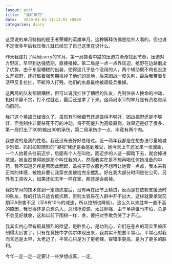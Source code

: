 ```yaml
---
layout: post
title:  "我和芈月"
date:   2020-01-03 11:12:01 +0800
categories: diary
---
```


这里说的芈月特指的是王者荣耀的英雄芈月。这种解释仿佛是给外人看的，但也说不定很多年后我压根儿就已经忘了自己这里在说什么。

昨天我连打了两局carry的芈月，第一局靠着中路的压迫力渐渐找到节奏，压迫对方野区，早早到达强势期，直接推掉。第二局是一点一点靠压迫、抢野在边路磨出了优势，由于东皇糟糕的出装，使得这几乎是个没用的人，两个辅助既不肉也没怎么开视野，还好趁着强势期推掉了他们的高地，后来团战一度失利，最后我带着复活甲反复拉扯，不断将人打残，他们的水晶最终被超级兵推掉。

这两局的队友都很糟糕，但可以说我扛住了糟糕的队友，克制住杀人换命的冲动，相对冷静不贪，打不过就走，最后还是拿了下来。这两局水平的芈月是有资格继续向前的。

我打这个英雄已经很久了，虽然有时候细节还是做得不够好，团战视野还是不够好，但克制住非要杀死不可的冲动，将不死提升为高级原则，效果还是好了很多，第一局打出了30的输出30的承伤，第二局承伤少一点，毕竟有两个肉。

我想说的是我的性格。我还没有去好好总结过。近一两年我都是在想办法尽量地减少别扭，妈妈如影随形的“凝视”我还是会感到难受，她今天上午还发来一张漫画，一个人抬着头往前迈步，后面有个人在叫他，而迈步的人这一脚踏下去，就会掉进坑里。她当然觉得她是那个叫住我的人，然而我实在是不想再喝任何她准备的中药，我不知道牙疼是否因此而起，盖被子穿衣服也不想再让她管一点点，我本来有正常的体感，被她非要让我穿衣盖被给完全搅乱。好在我大部分时间是在公司，另外有工资收入，如果还如去年一样在家，那还是会疯掉。

我把芈月的技术练到一定熟练度后，没有再在细节上精进，反而是在依赖支援及时的队友，我的打法只适合抵抗鞋，否则太容易在人群中开不出大，这样就要承受前期平A伤害不足（平A有10％的减速，所以控制也降低）。这么久以来胜率一直不高的原因，我觉得还是总想杀人，总想抢资源，太过勉强，由于单挑谁也不怕，总是不会见好就收，这和以前下围棋一样，贪，要把对手欺负哭了才开心。

我其实内心里有极其强烈的欲望，是胜负心，是功利心，它们在苍白的现实里被压制得太厉害了，只有在竞技中才偶尔体现出来，我其实不想要平常心，平常心对我而言还是太早，太老迈了。平常心只是为了更老辣，容错率更高，是为了更多的胜利。

今年一定一定一定要让一些梦想成真，一定。
